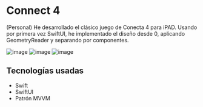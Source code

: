# Connect 4

(Personal) He desarrollado el clásico juego de Conecta 4 para iPAD. Usando por primera vez SwiftUI, he implementado el diseño desde 0, aplicando GeometryReader y separando por componentes.

![image](https://github.com/AdrianArandaCa/Connect_four_MVVM/assets/103887837/5944d4c8-5382-4a8c-bf63-1dfb3b013b13)
![image](https://github.com/AdrianArandaCa/Connect_four_MVVM/assets/103887837/7f84ff62-c4d2-458c-b154-6e4db8643ee7)
![image](https://github.com/AdrianArandaCa/Connect_four_MVVM/assets/103887837/76794a46-f44f-4607-92d2-92262f18f069)

## Tecnologías usadas
* Swift
* SwiftUI
* Patrón MVVM
